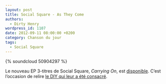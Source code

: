 ```yaml
---
layout: post
title: Social Square - As They Come
authors:
  - Dirty Henry
wordpress_id: 1107
date: 2012-09-11 08:00:00 +0200
category: Chanson du jour
tags:
  - Social Square
---
```


{% soundcloud 50904297 %}

Le nouveau EP 3-titres de Social Square, _Carrying On_, est [disponible][1].
C’est l’occasion de relire [le DIY qui leur a été consacré][i829].

[i829]: https://www.deadrooster.org/the-diy-series-social-square/
[1]: https://soundcloud.com/social-square/sets/3-new-songs-3/
